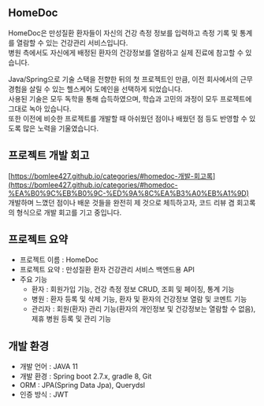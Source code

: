 HomeDoc
---

HomeDoc은 만성질환 환자들이 자신의 건강 측정 정보를 입력하고 측정 기록 및 통계를 열람할 수 있는 건강관리 서비스입니다.  
병원 측에서도 자신에게 배정된 환자의 건강정보를 열람하고 실제 진료에 참고할 수 있습니다.
  
Java/Spring으로 기술 스택을 전향한 뒤의 첫 프로젝트인 만큼, 이전 회사에서의 근무 경험을 살릴 수 있는 헬스케어 도메인을 선택하게 되었습니다.  
사용된 기술은 모두 독학을 통해 습득하였으며, 학습과 고민의 과정이 모두 프로젝트에 그대로 녹아 있습니다.  
또한 이전에 비슷한 프로젝트를 개발할 때 아쉬웠던 점이나 배웠던 점 등도 반영할 수 있도록 많은 노력을 기울였습니다.  

프로젝트 개발 회고
---
[https://bomlee427.github.io/categories/#homedoc-개발-회고록](https://bomlee427.github.io/categories/#homedoc-%EA%B0%9C%EB%B0%9C-%ED%9A%8C%EA%B3%A0%EB%A1%9D)  
개발하며 느꼈던 점이나 배운 것들을 완전히 제 것으로 체득하고자, 코드 리뷰 겸 회고록의 형식으로 개발 회고를 기고 중입니다.

프로젝트 요약
---
- 프로젝트 이름 : HomeDoc
- 프로젝트 요약 : 만성질환 환자 건강관리 서비스 백엔드용 API
- 주요 기능
    - 환자 : 회원가입 기능, 건강 측정 정보 CRUD, 조회 및 페이징, 통계 기능
    - 병원 : 환자 등록 및 삭제 기능, 환자 및 환자의 건강정보 열람 및 코멘트 기능
    - 관리자 : 회원(환자) 관리 기능(환자의 개인정보 및 건강정보는 열람할 수 없음), 제휴 병원 등록 및 관리 기능

개발 환경
---
- 개발 언어 : JAVA 11
- 개발 환경 : Spring boot 2.7.x, gradle 8, Git
- ORM : JPA(Spring Data Jpa), Querydsl
- 인증 방식 : JWT
